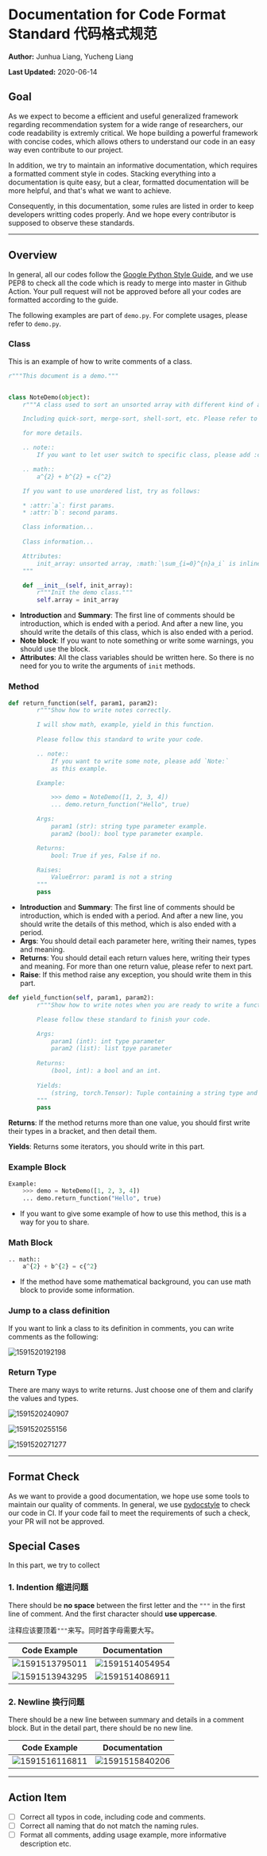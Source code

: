 # Documentation for Code Format Standard 代码格式规范

**Author:** Junhua Liang, Yucheng Liang

**Last Updated:** 2020-06-14

## Goal

As we expect to become a efficient and useful generalized framework regarding recommendation system for a wide range of researchers, our code readability is extremly critical. We hope building a powerful framework with concise codes, which allows others to understand our code in an easy way even contribute to our project.

In addition, we try to maintain an informative documentation, which requires a formatted comment style in codes. Stacking everything into a documentation is quite easy, but a clear, formatted documentation will be more helpful, and that's what we want to achieve.

Consequently, in this documentation, some rules are listed in order to keep developers writting codes properly. And we hope every contributor is supposed to observe these standards.

------

## Overview

In general, all our codes follow the [Google Python Style Guide](http://google.github.io/styleguide/pyguide.html), and we use PEP8 to check all the code which is ready to merge into master in Github Action. Your pull request will not be approved before all your codes are formatted according to the guide.

The following examples are part of `demo.py`. For complete usages, please refer to `demo.py`.

### Class

This is an example of how to write comments of a class.

```python
r"""This document is a demo."""


class NoteDemo(object):
    r"""A class used to sort an unsorted array with different kind of algorithm.

    Including quick-sort, merge-sort, shell-sort, etc. Please refer to :class:`NoteDemo`

    for more details.

    .. note::
        If you want to let user switch to specific class, please add :class:`class-name`

    .. math::
        a^{2} + b^{2} = c{^2}

    If you want to use unordered list, try as follows:

    * :attr:`a`: first params.
    * :attr:`b`: second params.

    Class information...
 
    Class information...

    Attributes:
        init_array: unsorted array, :math:`\sum_{i=0}^{n}a_i` is inline math example.
    """

    def __init__(self, init_array):
        r"""Init the demo class."""
        self.array = init_array
```

- **Introduction** and **Summary**: The first line of comments should be introduction, which is ended with a period. And after a new line, you should write the details of this class, which is also ended with a period.
- **Note block**: If you want to note something or write some warnings, you should use the block.
- **Attributes**: All the class variables should be written here. So there is no need for you to write the arguments of `init` methods.

### Method

```python
def return_function(self, param1, param2):
        r"""Show how to write notes correctly.

        I will show math, example, yield in this function.
        
        Please follow this standard to write your code.

        .. note::
            If you want to write some note, please add `Note:`
            as this example.

        Example:

            >>> demo = NoteDemo([1, 2, 3, 4])
            ... demo.return_function("Hello", true)

        Args:
            param1 (str): string type parameter example.
            param2 (bool): bool type parameter example.

        Returns:
            bool: True if yes, False if no.

        Raises:
            ValueError: param1 is not a string
        """
        pass
```

- **Introduction** and **Summary**: The first line of comments should be introduction, which is ended with a period. And after a new line, you should write the details of this method, which is also ended with a period.
- **Args**: You should detail each parameter here, writing their names, types and meaning.
- **Returns**: You should detail each return values here, writing their types and meaning. For more than one return value, please refer to next part.
- **Raise**: If this method raise any exception, you should write them in this part.

```python
def yield_function(self, param1, param2):
        r"""Show how to write notes when you are ready to write a function with yield.

        Please follow these standard to finish your code.

        Args:
            param1 (int): int type parameter
            param2 (list): list tpye parameter
            
		Returns:
            (bool, int): a bool and an int.
            
        Yields:
            (string, torch.Tensor): Tuple containing a string type and a tensor type.
        """
        pass
```

**Returns**: If the method returns more than one value, you should first write their types in a bracket, and then detail them.

**Yields**: Returns some iterators, you should write in this part.

### Example Block

```python
Example:
	>>> demo = NoteDemo([1, 2, 3, 4])
	... demo.return_function("Hello", true)
```

- If you want to give some example of how to use this method, this is a way for you to share.

### Math Block

```python
.. math::
	a^{2} + b^{2} = c{^2}
```

- If the method have some mathematical background, you can use math block to provide some information.

### Jump to a class definition

If you want to link a class to its definition in comments, you can write comments as the following:

![1591520192198](/img/docs/img13.png)

### Return Type

There are many ways to write returns. Just choose one of them and clarify the values and types.

![1591520240907](/img/docs/img14.png)

![1591520255156](/img/docs/img15.png)

![1591520271277]()

------

## Format Check

As we want to provide a good documentation, we hope use some tools to maintain our quality of comments. In general, we use [pydocstyle](https://github.com/PyCQA/pydocstyle) to check our code in CI. If your code fail to meet the requirements of such a check, your PR will not be approved.

## Special Cases

In this part, we try to collect 

### 1. Indention 缩进问题

There should be **no space** between the first letter and the `"""` in the first line of comment. And the first character should **use uppercase**.

注释应该要顶着`"""`来写。同时首字母需要大写。

| Code Example                          | Documentation                         |
| ------------------------------------- | ------------------------------------- |
| ![1591513795011](./img/docs/img1.png) | ![1591514054954](./img/docs/img2.png) |
| ![1591513943295](./img/docs/img3.png) | ![1591514086911](./img/docs/img4.png) |

### 2. Newline 换行问题

There should be a new line between summary and details in a comment block. But in the detail part, there should be no new line.

| Code Example                          | Documentation                          |
| ------------------------------------- | -------------------------------------- |
| ![1591516116811](./img/docs/img9.png) | ![1591515840206](./img/docs/img10.png) |

------

## Action Item

- [ ] Correct all typos in code, including code and comments.
- [ ] Correct all naming that do not match the naming rules.
- [ ] Format all comments, adding usage example, more informative description etc.
